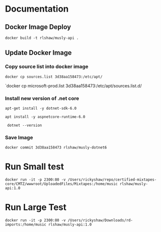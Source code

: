 # Documentation

## Docker Image Deploy
`docker build -t rlshaw/musly-api .`

## Update Docker Image

### Copy source list into docker image
`docker cp sources.list 3d38aa158473:/etc/apt/`

`docker cp microsoft-prod.list 3d38aa158473:/etc/apt/sources.list.d/

### Install new version of .net core
`apt-get install -y dotnet-sdk-6.0`

`apt install -y aspnetcore-runtime-6.0`

` dotnet --version`

### Save Image

`docker commit 3d38aa158473 rlshaw/musly-dotnet6`

# Run Small test 
`docker run -it -p 2300:80 -v /Users/rickyshaw/repo/certified-mixtapes-core/CMTZ/wwwroot/UploadedFiles/Mixtapes:/home/music rlshaw/musly-api:1.0`

# Run Large Test
`docker run -it -p 2300:80 -v /Users/rickyshaw/Downloads/rd-imports:/home/music rlshaw/musly-api:1.0`


